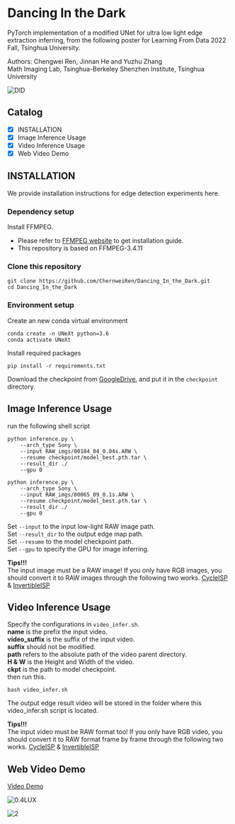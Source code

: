 # Dancing In the Dark

PyTorch implementation of a modified UNet for ultra low light edge extraction inferring, from the following poster for Learning From Data 2022 Fall, Tsinghua University.

Authors:
Chengwei Ren, Jinnan He and Yuzhu Zhang  
Math Imaging Lab, Tsinghua-Berkeley Shenzhen Institute, Tsinghua University

![DID](figures/Group_10_Dancing_in_the_dark.png)

## Catalog
- [x] INSTALLATION  
- [x] Image Inference Usage 
- [x] Video Inference Usage  
- [x] Web Video Demo

## INSTALLATION
We provide installation instructions for edge detection experiments here.
### Dependency setup
Install FFMPEG.  
* Please refer to [FFMPEG website](https://ffmpeg.org/download.html) to get installation guide.
* This repository is based on FFMPEG-3.4.11
### Clone this repository
~~~
git clone https://github.com/ChernweiRen/Dancing_In_the_Dark.git
cd Dancing_In_the_Dark
~~~

### Environment setup
Create an new conda virtual environment
~~~
conda create -n UNeXt python=3.6
conda activate UNeXt
~~~
Install required packages
~~~
pip install -r requirements.txt
~~~
Download the checkpoint from [GoogleDrive](https://drive.google.com/file/d/1ywQPIb91qurzWND07Z2fCQnutL8edcZb/view?usp=share_link), and put it in the `checkpoint` directory.

## Image Inference Usage
run the following shell script
~~~
python inference.py \
    --arch_type Sony \
    --input RAW_imgs/00184_04_0.04s.ARW \
    --resume checkpoint/model_best.pth.tar \
    --result_dir ./
    --gpu 0
~~~
~~~
python inference.py \
    --arch_type Sony \
    --input RAW_imgs/00065_09_0.1s.ARW \
    --resume checkpoint/model_best.pth.tar \
    --result_dir ./
    --gpu 0
~~~
Set `--input` to the input low-light RAW image path.  
Set `--result_dir` to the output edge map path.  
Set `--resume` to the model checkpoint path.  
Set `--gpu` to specify the GPU for image inferring.

**Tips!!!**  
The input image must be a RAW image! If you only have RGB images, you should convert it to RAW images through the following two works. [CycleISP](https://github.com/swz30/CycleISP) & [InvertibleISP](https://github.com/yzxing87/Invertible-ISP)

## Video Inference Usage
Specify the configurations in `video_infer.sh`.  
**name** is the prefix the input video.  
**video_suffix** is the suffix of the input video.  
**suffix** should not be modified.  
**path** refers to the absolute path of the video parent directory.  
**H & W** is the Height and Width of the video.  
**ckpt** is the path to model checkpoint.  
then run this.
~~~
bash video_infer.sh
~~~
The output edge result video will be stored in the folder where this video_infer.sh script is located.  

**Tips!!!**  
The input video must be RAW format too! If you only have RGB video, you should convert it to RAW format frame by frame through the following two works. [CycleISP](https://github.com/swz30/CycleISP) & [InvertibleISP](https://github.com/yzxing87/Invertible-ISP)

## Web Video Demo
[Video Demo](https://www.aliyundrive.com/s/fqscmgxuUEn)

![0.4LUX](https://media.giphy.com/media/f3hdKq8oV2pqo82ZG8/giphy.gif)  

![2](https://media.giphy.com/media/mi5G2hxFUj9C5IfgMc/giphy.gif)
